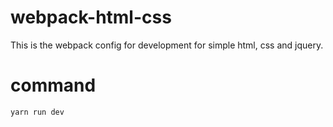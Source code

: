 # webpack-html-css

This is the webpack config for development for simple html, css and jquery.

# command
```
yarn run dev
```
